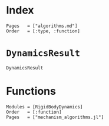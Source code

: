 # Index
```@index
Pages   = ["algorithms.md"]
Order   = [:type, :function]
```

# `DynamicsResult`
```@docs
DynamicsResult
```

# Functions
```@autodocs
Modules = [RigidBodyDynamics]
Order   = [:function]
Pages   = ["mechanism_algorithms.jl"]
```
